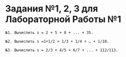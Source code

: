 # Задания №1, 2, 3 для Лабораторной Работы №1

    №1. Вычислить s = 2 + 5 + 8 + ... + 35.
    
    №2. Вычислить s =1+1/2 + 1/3 + 1/4 + … + 1/10.
    
    №3. Вычислить s = 2/3 + 4/5 + 6/7 + ... + 112/113.
